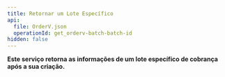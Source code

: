 ```yaml
---
title: Retornar um Lote Específico
api:
  file: OrderV.json
  operationId: get_orderv-batch-batch-id
hidden: false
---
```

**Este serviço retorna as informações de um lote específico de cobrança após a sua criação.**